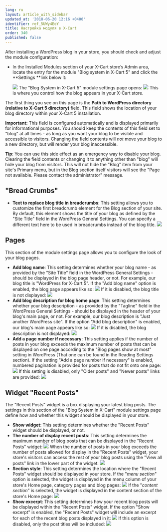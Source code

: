 ```yaml
---
lang: ru
layout: article_with_sidebar
updated_at: '2018-06-20 12:16 +0400'
identifier: ref_5UWy4EeY
title: Настройка модуля в X-Cart
order: 340
published: false
---
```

After installing a WordPress blog in your store, you should check and adjust the module configuration:

*   In the Installed Modules section of your X-Cart store’s Admin area, locate the entry for the module "Blog system in X-Cart 5" and click the **Settings **link below it:

    ![]({{site.baseurl}}/attachments/7505612/8719389.png)
    The "Blog System in X-Cart 5" module settings page opens:
    ![]({{site.baseurl}}/attachments/7505612/8719390.png)
    This is where you control how the blog appears in your X-Cart store.

The first thing you see on this page is the **Path to WordPress directory (relative to X-Cart 5 directory)** field. This field shows the location of your blog directory within your X-Cart 5 installation.

**Important:** This field is configured automatically and is displayed primarily for informational purposes. You should keep the contents of this field set to "blog" at all times - as long as you want your blog to be visible and accessible to visitors. Changing the field contents will _not_ move your blog to a new directory, but will render your blog inaccessible. 

**Tip**: You can use this side effect as an emergency way to disable your blog. Clearing the field contents or changing it to anything other than "blog" will hide your blog from visitors. This will not hide the "Blog" item from your site's Primary menu, but in the Blog section itself visitors will see the "Page not available. Please contact the administrator" message.

## "Bread Crumbs"

*   **Text to replace blog title in breadcrumbs**: This setting allows you to customize the first breadcrumb element for the Blog section of your site. By default, this element shows the title of your blog as defined by the "Site Title" field in the WordPress General Settings. You can specify a different text here to be used in breadcrumbs instead of the blog title.
    ![]({{site.baseurl}}/attachments/7505612/7602800.png)

## Pages

This section of the module settings page allows you to configure the look of your blog pages.

*   **Add blog name**: This setting determines whether your blog name - as provided by the "Site Title" field in the WordPress General Settings - should be displayed in the blog page header, or not. For example, our blog title is "WordPress for X-Cart 5". If the "Add blog name" option is enabled, the blog page appears like so:
    ![]({{site.baseurl}}/attachments/7505612/7602795.png)
    If it is disabled, the blog title is not displayed:
    ![]({{site.baseurl}}/attachments/7505612/7602796.png)
*   **Add blog description for blog home page**: This setting determines whether your blog description - as provided by the "Tagline" field in the WordPress General Settings - should be displayed in the header of your blog's main page, or not. For example, our blog description is "Just another WordPress site". If the option "Add blog description" is enabled, our blog's main page appears like so:
    ![]({{site.baseurl}}/attachments/7505612/7602798.png)
    If it is disabled, the blog description is not displayed:
    ![]({{site.baseurl}}/attachments/7505612/7602799.png)
*   **Add a page number if necessary**: This setting applies if the number of posts in your blog exceeds the maximum number of posts that can be displayed on one page according to the "Blog pages show at most" setting in WordPress (That one can be found in the Reading Settings section). If the setting "Add a page number if necessary" is enabled, numbered pagination is provided for posts that do not fit onto one page:
    ![]({{site.baseurl}}/attachments/7505612/7602801.png)
    If this setting is disabled, only "Older posts" and "Newer posts" links are provided:
    ![]({{site.baseurl}}/attachments/7505612/7602802.png)

## Widget "Recent Posts"

The "Recent Posts" widget is a box displaying your latest blog posts. The settings in this section of the "Blog System in X-Cart" module settings page define how and whether this widget should be displayed in your store.

*   **Show widget**: This setting determines whether the "Recent Posts" widget should be displayed, or not.
*   **The number of display recent posts**: This setting determines the maximum number of blog posts that can be displayed in the "Recent Posts" widget:
    ![]({{site.baseurl}}/attachments/7505612/7602806.png)
    When the number of posts in your blog exceeds the number of posts allowed for display in the "Recent Posts" widget, your store's visitors can access the rest of your blog posts using the "View all posts" link in the lower part of the widget:
    ![]({{site.baseurl}}/attachments/7505612/7602807.png)
*   **Section style**: This setting determines the location where the "Recent Posts" widget should be displayed in your store. If the "_menu section_" option is selected, the widget is displayed in the menu column of your store's Home page, category pages and blog pages: 
    ![]({{site.baseurl}}/attachments/7505612/7602803.png)
    If the "_content section_" is selected, the widget is displayed in the content section of the store's Home page:
    ![]({{site.baseurl}}/attachments/7505612/7602804.png)
*   **Show excerpt**: This setting determines how your recent blog posts will be displayed within the "Recent Posts" widget. If the option "Show excerpt" is enabled, the "Recent Posts" widget will include an excerpt for each of the recent blog posts displayed in it:
    ![]({{site.baseurl}}/attachments/7505612/7602809.png)
     If this option is disabled, only the post titles will be included:
    ![]({{site.baseurl}}/attachments/7505612/7602808.png)
